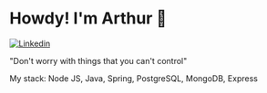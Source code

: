 # Howdy! I'm Arthur 👋

[![Linkedin](https://img.shields.io/badge/LinkedIn-0077B5?style=for-the-badge&logo=linkedin&logoColor=white)](https://www.linkedin.com/in/arthur-jurado-fabre/)

"Don't worry with things that you can't control"

My stack: Node JS, Java, Spring, PostgreSQL, MongoDB, Express
